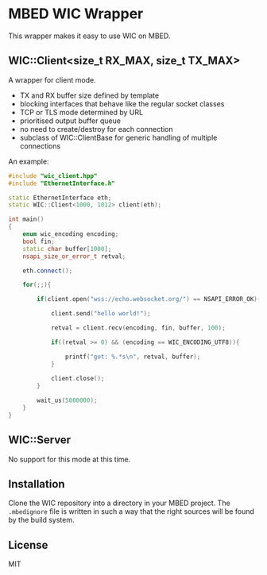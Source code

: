 MBED WIC Wrapper
================

This wrapper makes it easy to use WIC on MBED.

## WIC::Client<size_t RX_MAX, size_t TX_MAX>

A wrapper for client mode.

- TX and RX buffer size defined by template
- blocking interfaces that behave like the regular socket classes
- TCP or TLS mode determined by URL
- prioritised output buffer queue
- no need to create/destroy for each connection
- subclass of WIC::ClientBase for generic handling of multiple connections

An example:

~~~ c++
#include "wic_client.hpp"
#include "EthernetInterface.h"

static EthernetInterface eth;
static WIC::Client<1000, 1012> client(eth);

int main()
{
    enum wic_encoding encoding;
    bool fin;
    static char buffer[1000];
    nsapi_size_or_error_t retval;

    eth.connect();

    for(;;){

        if(client.open("wss://echo.websocket.org/") == NSAPI_ERROR_OK){

            client.send("hello world!");

            retval = client.recv(encoding, fin, buffer, 100);

            if((retval >= 0) && (encoding == WIC_ENCODING_UTF8)){

                printf("got: %.*s\n", retval, buffer);
            }
            
            client.close();        
        }

        wait_us(5000000);        
    }
}
~~~

## WIC::Server

No support for this mode at this time.

## Installation

Clone the WIC repository into a directory in your MBED project.
The `.mbedignore` file is written in such a way that the right sources
will be found by the build system.

## License

MIT

